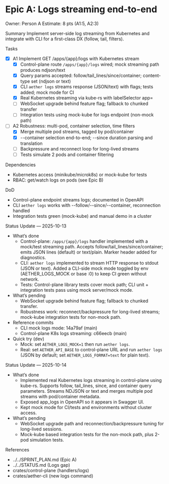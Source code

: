 # Epic A: Logs streaming end-to-end
Owner: Person A
Estimate: 8 pts (A1:5, A2:3)

Summary
Implement server-side log streaming from Kubernetes and integrate with CLI for a first-class DX (follow, tail, filters).

Tasks
- [x] A1 Implement GET /apps/{app}/logs with Kubernetes stream
  - [x] Control-plane route `/apps/{app}/logs` wired; mock streaming path produces ndjson/text
  - [x] Query params accepted: follow/tail_lines/since/container; content-type set (ndjson or text)
  - [x] CLI `aether logs` streams response (JSON/text) with flags; tests added; mock mode for CI
  - [x] Real Kubernetes streaming via kube-rs with labelSelector app=<name>
  - [ ] WebSocket upgrade behind feature flag; fallback to chunked transfer
  - [ ] Integration tests using mock-kube for logs endpoint (non-mock path)
- [ ] A2 Robustness: multi-pod, container selection, time filters
  - [x] Merge multiple pod streams, tagged by pod/container
  - [x] --container selection end-to-end; --since duration parsing and translation
  - [ ] Backpressure and reconnect loop for long-lived streams
  - [ ] Tests simulate 2 pods and container filtering

Dependencies
- Kubernetes access (minikube/microk8s) or mock-kube for tests
- RBAC: get/watch logs on pods (see Epic B)

DoD
- Control-plane endpoint streams logs; documented in OpenAPI
- CLI `aether logs` works with --follow/--since/--container, reconnection handled
- Integration tests green (mock-kube) and manual demo in a cluster

Status Update — 2025-10-13

- What’s done
  - Control-plane: `/apps/{app}/logs` handler implemented with a mock/test streaming path. Accepts follow/tail_lines/since/container; emits JSON lines (default) or text/plain. Marker header added for diagnostics.
  - CLI: `aether logs` implemented to stream HTTP response to stdout (JSON or text). Added a CLI-side mock mode toggled by env (AETHER_LOGS_MOCK or base :0) to keep CI green without network.
  - Tests: Control-plane library tests cover mock path; CLI unit + integration tests pass using mock server/mock mode.
- What’s pending
  - WebSocket upgrade behind feature flag; fallback to chunked transfer.
  - Robustness work: reconnect/backpressure for long-lived streams; mock-kube integration tests for non-mock path.
- Reference commits
  - CLI mock logs mode: 14a79af (main)
  - Control-plane K8s logs streaming: c66eecb (main)
- Quick try (dev)
  - Mock: set `AETHER_LOGS_MOCK=1` then run `aether logs`.
  - Real: set `AETHER_API_BASE` to control-plane URL and run `aether logs` (JSON by default; set `AETHER_LOGS_FORMAT=text` for plain text).

Status Update — 2025-10-14

- What’s done
  - Implemented real Kubernetes logs streaming in control-plane using kube-rs. Supports follow, tail_lines, since, and container query parameters. Streams NDJSON or text and merges multiple pod streams with pod/container metadata.
  - Exposed app_logs in OpenAPI so it appears in Swagger UI.
  - Kept mock mode for CI/tests and environments without cluster access.
- What’s pending
  - WebSocket upgrade path and reconnection/backpressure tuning for long-lived sessions.
  - Mock-kube based integration tests for the non-mock path, plus 2-pod simulation tests.

References
- ../../SPRINT_PLAN.md (Epic A)
- ../../STATUS.md (Logs gap)
- crates/control-plane (handlers/logs)
- crates/aether-cli (new logs command)

